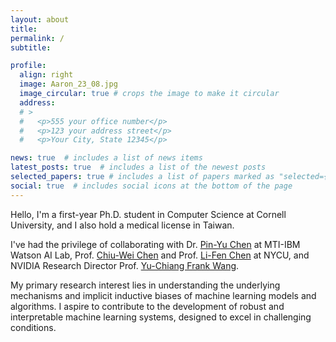 ```yaml
---
layout: about
title: 
permalink: /
subtitle: 

profile:
  align: right
  image: Aaron_23_08.jpg
  image_circular: true # crops the image to make it circular
  address: 
  # >
  #   <p>555 your office number</p>
  #   <p>123 your address street</p>
  #   <p>Your City, State 12345</p>

news: true  # includes a list of news items
latest_posts: true  # includes a list of the newest posts
selected_papers: true # includes a list of papers marked as "selected={true}"
social: true  # includes social icons at the bottom of the page
---
```


Hello, I'm a first-year Ph.D. student in Computer Science at Cornell University, and I also hold a medical license in Taiwan.

I've had the privilege of collaborating with Dr. [Pin-Yu Chen](https://sites.google.com/site/pinyuchenpage) at MTI-IBM Watson AI Lab, Prof. [Chiu-Wei Chen](https://walonchiu.github.io/) and Prof. [Li-Fen Chen](https://bml.ym.edu.tw/ibs/Members/LFChen-e.html) at NYCU, and NVIDIA Research Director Prof. [Yu-Chiang Frank Wang](http://vllab.ee.ntu.edu.tw/).

My primary research interest lies in understanding the underlying mechanisms and implicit inductive biases of machine learning models and algorithms. I aspire to contribute to the development of robust and interpretable machine learning systems, designed to excel in challenging conditions.

<!-- 
Write your biography here. Tell the world about yourself. Link to your favorite [subreddit](http://reddit.com). You can put a picture in, too. The code is already in, just name your picture `prof_pic.jpg` and put it in the `img/` folder.

Put your address / P.O. box / other info right below your picture. You can also disable any of these elements by editing `profile` property of the YAML header of your `_pages/about.md`. Edit `_bibliography/papers.bib` and Jekyll will render your [publications page](/al-folio/publications/) automatically.

Link to your social media connections, too. This theme is set up to use [Font Awesome icons](http://fortawesome.github.io/Font-Awesome/) and [Academicons](https://jpswalsh.github.io/academicons/), like the ones below. Add your Facebook, Twitter, LinkedIn, Google Scholar, or just disable all of them. -->
